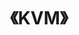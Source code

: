 ---
title: "《KVM》"
menu:
  main:
    identifier: "kvm"
    parent: "virtual"
    name: "kvm"
    weight: 1
---